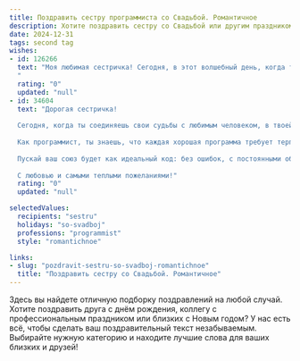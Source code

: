 ```yaml
---
title: Поздравить сестру программиста со Свадьбой. Романтичное
description: Хотите поздравить сестру со Свадьбой или другим праздником? Наш ИИ создаст незабываемое поздравление, а вы обязательно выделитесь среди других.  
date: 2024-12-31
tags: second tag
wishes:
- id: 126266
  text: "Моя любимая сестричка! Сегодня, в этот волшебный день, когда ты обретаешь свое семейное счастье, я хочу пожелать тебе бесконечной любви, нежности и взаимопонимания с твоим любимым. Пусть ваш уютный дом наполнится теплом, радостью и звонким смехом.  Пусть ваши чувства, подобно самому сложному и красивому коду, будут вечно взаимосвязаны и неповторимы.  Счастья вам, моя дорогая, и пусть ваши жизни переплетаются в единую, прекрасную программу счастья!
  "
  rating: "0"
  updated: "null"
- id: 34604
  text: "Дорогая сестричка!
  
  Сегодня, когда ты соединяешь свои судьбы с любимым человеком, в твоей жизни начинается новая, волнующая глава. Поздравляю тебя с этим замечательным событием — с днем свадьбы!
  
  Как программист, ты знаешь, что каждая хорошая программа требует терпения, любви и внимания к деталям — так же, как и каждая крепкая семья. Я уверена, что ваша жизнь будет написана на самом высоком уровне, с искренними чувствами, поддержкой и совместными мечтами.
  
  Пускай ваш союз будет как идеальный код: без ошибок, с постоянными обновлениями и улучшениями, со временем только набирающим силу и красоту. Желаю вам бесконечных радостей и поддержки друг друга в любых \"системных сбоях\".
  
  С любовью и самыми теплыми пожеланиями!"
  rating: "0"
  updated: "null"

selectedValues:
  recipients: "sestru"
  holidays: "so-svadboj"
  professions: "programmist"
  style: "romantichnoe"

links:
- slug: "pozdravit-sestru-so-svadboj-romantichnoe"
  title: "Поздравить сестру со Свадьбой. Романтичное"
---
```


Здесь вы найдете отличную подборку поздравлений на любой случай.
Хотите поздравить друга с днём рождения, коллегу с профессиональным праздником или близких с Новым годом? У нас есть всё, чтобы сделать ваш поздравительный текст незабываемым. Выбирайте нужную категорию и находите лучшие слова для ваших близких и друзей!
